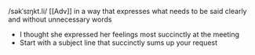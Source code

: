 /səkˈsɪŋkt.li/
[[Adv]]
in a way that expresses what needs to be said clearly and without unnecessary words

- I thought she expressed her feelings most succinctly at the meeting
- Start  with a subject line that succinctly sums up your request
